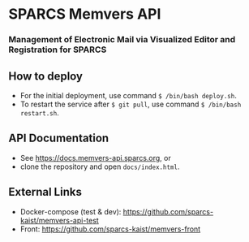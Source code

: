 # SPARCS Memvers API
### Management of Electronic Mail via Visualized Editor and Registration for SPARCS

## How to deploy
* For the initial deployment, use command `$ /bin/bash deploy.sh`.
* To restart the service after `$ git pull`, use command `$ /bin/bash restart.sh`.

## API Documentation
* See https://docs.memvers-api.sparcs.org, or
* clone the repository and open `docs/index.html`.

## External Links
* Docker-compose (test & dev): https://github.com/sparcs-kaist/memvers-api-test
* Front: https://github.com/sparcs-kaist/memvers-front
